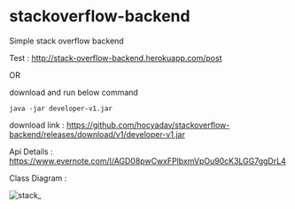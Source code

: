 # stackoverflow-backend

Simple stack overflow backend

Test : 
http://stack-overflow-backend.herokuapp.com/post

OR 

download and run below command


    java -jar developer-v1.jar
 
 
 download link : https://github.com/hocyadav/stackoverflow-backend/releases/download/v1/developer-v1.jar





Api Details : https://www.evernote.com/l/AGD08pwCwxFPlbxmVpOu90cK3LGG7ggDrL4


Class Diagram :


![stack_](https://user-images.githubusercontent.com/56931032/85315429-ad33a500-b4d8-11ea-90ec-8938f7a68062.jpg)
